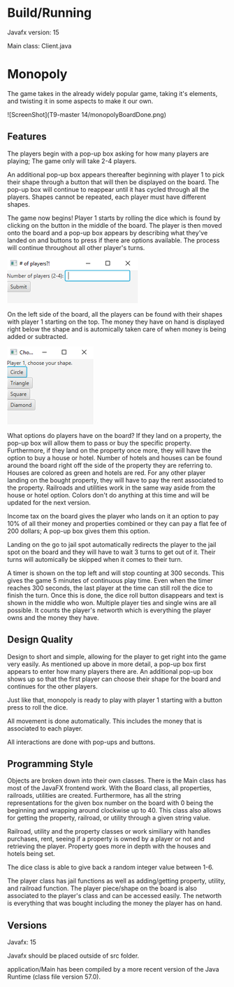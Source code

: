 # Build/Running

Javafx version: 15

Main class: Client.java


# Monopoly
The game takes in the already widely popular game, taking it's elements, and twisting it in some aspects to make it our own. 

![ScreenShot](T9-master 14/monopolyBoardDone.png)


## Features

The players begin with a pop-up box asking for how many players are playing; The game only will take 2-4 players.

An additional pop-up box appears thereafter beginning with player 1 to pick their shape through a button that will then be displayed on the board. 
The pop-up box will continue to reappear until it has cycled through all the players. Shapes cannot be repeated, each player must have different shapes.

The game now begins!
Player 1 starts by rolling the dice which is found by clicking on the button in the middle of the board. 
The player is then moved onto the board and a pop-up box appears by describing what they've landed on and buttons to press if there are options available.
The process will continue throughout all other player's turns.

![ScreenShot](num%20of%20players.png)

On the left side of the board, all the players can be found with their shapes with player 1 starting on the top. 
The money they have on hand is displayed right below the shape and is automically taken care of when money is being added or subtracted.

![ScreenShot](choose.png)

What options do players have on the board? If they land on a property, the pop-up box will allow them to pass or buy the specific property. 
Furthermore, if they land on the property once more, they will have the option to buy a house or hotel. 
Number of hotels and houses can be found around the board right off the side of the property they are referring to. Houses are colored as green and hotels are red.
For any other player landing on the bought property, they will have to pay the rent associated to the property.
Railroads and utilities work in the same way aside from the house or hotel option. Colors don't do anything at this time and will be updated for the next version.

Income tax on the board gives the player who lands on it an option to pay 10% of all their money and properties combined or they can pay a flat fee of 200 dollars; A pop-up box gives them this option.

Landing on the go to jail spot automatically redirects the player to the jail spot on the board and they will have to wait 3 turns to get out of it. 
Their turns will automically be skipped when it comes to their turn.

A timer is shown on the top left and will stop counting at 300 seconds. This gives the game 5 minutes of continuous play time. Even when the timer reaches 300 seconds,
the last player at the time can still roll the dice to finish the turn. Once this is done, the dice roll button disappears and text is shown in the middle who won.
Multiple player ties and single wins are all possible. It counts the player's networth which is everything the player owns and the money they have.

## Design Quality

Design to short and simple, allowing for the player to get right into the game very easily. As mentioned up above in more detail, a pop-up box first appears to enter
how many players there are. An additional pop-up box shows up so that the first player can choose their shape for the board and continues for the other players.

Just like that, monopoly is ready to play with player 1 starting with a button press to roll the dice.

All movement is done automatically. This includes the money that is associated to each player.

All interactions are done with pop-ups and buttons.


## Programming Style

Objects are broken down into their own classes. There is the Main class has most of the JavaFX frontend work. With the Board class, all properties, railroads, utilities are created. Furthermore, has all the string representations for the given box number on the board with 0 being the beginning and wrapping around clockwise up to 40. This class also allows for getting the property, railroad, or utility through a given string value.

Railroad, utility and the property classes or work similiary with handles purchases, rent, seeing if a property is owned by a player or not and retrieving the player. Property goes more in depth with the houses and hotels being set.

The dice class is able to give back a random integer value between 1-6.

The player class has jail functions as well as adding/getting property, utility, and railroad function. The player piece/shape on the board is also associated to the player's class and can be accessed easily. The networth is everything that was bought including the money the player has on hand.


## Versions

Javafx: 15

Javafx should be placed outside of src folder.

application/Main has been compiled by a more recent version of the Java Runtime (class file version 57.0).

